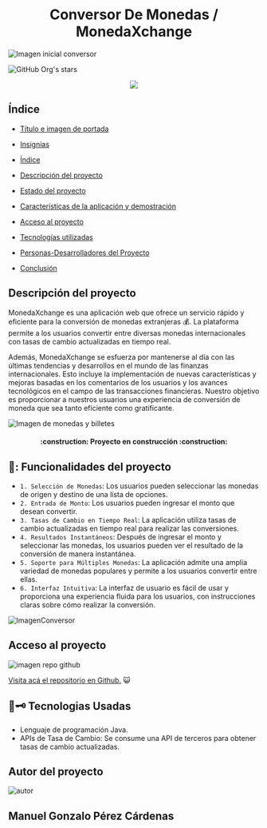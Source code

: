 ## <h1 align="center"> Conversor De Monedas / MonedaXchange </h1>

![Imagen inicial conversor](https://github.com/ManoloCode/DesafioJavaConversorDeMonedas/assets/64999009/74c7c0ab-0173-4a6c-b7d0-c07811f24af0)

![GitHub Org's stars](https://img.shields.io/github/stars/camilafernanda?style=social)

<p align="center"><img src="https://img.shields.io/badge/STATUS-EN%20DESAROLLO-green"></p>

## Índice

* [Título e imagen de portada](#Título-e-imagen-de-portada)

* [Insignias](#insignias)

* [Índice](#índice)

* [Descripción del proyecto](#descripción-del-proyecto)

* [Estado del proyecto](#Estado-del-proyecto)

* [Características de la aplicación y demostración](#Características-de-la-aplicación-y-demostración)

* [Acceso al proyecto](#acceso-proyecto)

* [Tecnologías utilizadas](#tecnologías-utilizadas)

* [Personas-Desarrolladores del Proyecto](#personas-desarrolladores)

* [Conclusión](#conclusión)

</p>
<h2>Descripción del proyecto</h2>
<p>

MonedaXchange es una aplicación web que ofrece un servicio rápido y eficiente para la conversión de monedas extranjeras :moneybag:. La plataforma permite a los usuarios convertir entre diversas monedas internacionales con tasas de cambio actualizadas en tiempo real.</p>
<p>
Además, MonedaXchange se esfuerza por mantenerse al día con las últimas tendencias y desarrollos en el mundo de las finanzas internacionales. Esto incluye la implementación de nuevas características y mejoras basadas en los comentarios de los usuarios y los avances tecnológicos en el campo de las transacciones financieras. Nuestro objetivo es proporcionar a nuestros usuarios una experiencia de conversión de moneda que sea tanto eficiente como gratificante.
  <p> 
     
![Imagen de monedas y billetes](https://www.eleconomista.com.mx/__export/1587365138617/sites/eleconomista/img/2019/12/19/pesos.jpg_673822677.jpg)

<h4 align="center">:construction: Proyecto en construcción :construction:</h4>

## 🔎: Funcionalidades del proyecto

- `1. Selección de Monedas`: Los usuarios pueden seleccionar las monedas de origen y destino de una lista de opciones.
- `2. Entrada de Monto`: Los usuarios pueden ingresar el monto que desean convertir.
- `3. Tasas de Cambio en Tiempo Real`: La aplicación utiliza tasas de cambio actualizadas en tiempo real para realizar las conversiones.
- `4. Resultados Instantáneos`: Después de ingresar el monto y seleccionar las monedas, los usuarios pueden ver el resultado de la conversión de manera instantánea.
- `5. Soporte para Múltiples Monedas`: La aplicación admite una amplia variedad de monedas populares y permite a los usuarios convertir entre ellas.
- `6. Interfaz Intuitiva`: La interfaz de usuario es fácil de usar y proporciona una experiencia fluida para los usuarios, con instrucciones claras sobre cómo realizar la conversión.
  
![ImagenConversor](https://github.com/ManoloCode/DesafioJavaConversorDeMonedas/assets/64999009/5e2d5fc0-6449-484e-8e23-714294fb3f9d)

<h2>Acceso al proyecto</h2>

![imagen repo github](https://github.com/ManoloCode/DesafioJavaConversorDeMonedas/assets/64999009/b934a744-d81b-44f2-9f42-7f6b380f53a3)

[Visita acá el repositorio en Github.](https://github.com/ManoloCode/DesafioJavaConversorDeMonedas) 😺

<h2> 🧠🗝️ Tecnologias Usadas</h2>

* Lenguaje de programación Java.
* APIs de Tasa de Cambio: Se consume una API de terceros para obtener tasas de cambio actualizadas.

<h2>Autor del proyecto</h2>

![autor](https://github.com/ManoloCode/DesafioJavaConversorDeMonedas/assets/64999009/ba7fa2dd-7fe3-42ab-93d3-445a2e32f269)

## Manuel Gonzalo Pérez Cárdenas

